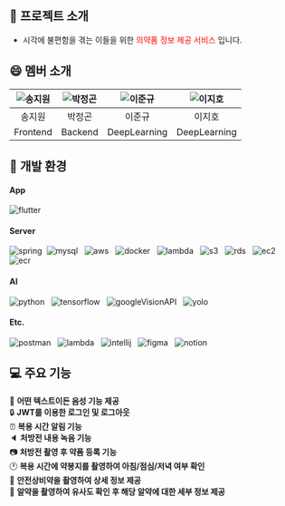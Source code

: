 ## :bell: 프로젝트 소개

- 시각에 불편함을 겪는 이들을 위한 <span style="color:red"> 의약품 정보 제공 서비스 </span> 입니다.

## :smile: 멤버 소개

| ![송지원](https://github.com/almaeng2/.github/assets/110841041/5f94f681-3b33-4b0b-badb-ea11b7abaf69) | ![박정곤](https://github.com/almaeng2/.github/assets/110841041/f326aa9b-f786-4597-94b1-7d2122dcaff8) | ![이준규](https://github.com/almaeng2/.github/assets/110841041/ad4e277e-03ac-46a6-8702-66117f0445c8) | ![이지호](https://github.com/almaeng2/.github/assets/110841041/27c052f8-53a8-4991-b350-6fd76825d5b8) |
|:---------------------------------------------------------------------------------------------------------:|:---------------------------------------------------------------------------------------------------------:|:---------------------------------------------------------------------------------------------------------:|:---------------------------------------------------------------------------------------------------------:|
|                                                    송지원                                                    |                                                    박정곤                                                    |                                                    이준규                                                    |                                                    이지호                                                    |
|                                                 Frontend                                                  |                                                  Backend                                                  |                                               DeepLearning                                                |                                               DeepLearning                                                |

## :deciduous_tree: 개발 환경

#### App
![flutter](https://img.shields.io/badge/flutter-02569B?style=for-the-badge&logo=flutter&logoColor=white) &nbsp;

#### Server
![spring](https://img.shields.io/badge/Spring-6DB33F?style=for-the-badge&logo=spring&logoColor=white)&nbsp;
![mysql](https://img.shields.io/badge/MySQL-00000F?style=for-the-badge&logo=mysql&logoColor=white) &nbsp;
![aws](https://img.shields.io/badge/aws-FF9900?style=for-the-badge&logo=amazon&logoColor=white) &nbsp;
![docker](https://img.shields.io/badge/DOCKER-527FFF?style=for-the-badge&logo=docker&logoColor=white) &nbsp;
![lambda](https://img.shields.io/badge/lambda-FF9900?style=for-the-badge&logo=awslambda&logoColor=white) &nbsp;
![s3](https://img.shields.io/badge/s3-569A31?style=for-the-badge&logoColor=white) &nbsp;
![rds](https://img.shields.io/badge/rds-527FFD?style=for-the-badge&logoColor=white) &nbsp;
![ec2](https://img.shields.io/badge/ec2-FFB71B?style=for-the-badge&logoColor=white) &nbsp;
![ecr](https://img.shields.io/badge/ecr-FF9900?style=for-the-badge&logoColor=white) &nbsp;

#### AI
![python](https://img.shields.io/badge/python-3776AB?style=for-the-badge&logo=python&logoColor=white) &nbsp;
![tensorflow](https://img.shields.io/badge/tensorflow-FF6F00?style=for-the-badge&logo=tensorflow&logoColor=white) &nbsp;
![googleVisionAPI](https://img.shields.io/badge/googleAPI-4285F4?style=for-the-badge&logo=googlecloud&logoColor=white) &nbsp;
![yolo](https://img.shields.io/badge/yolo-512BD4?style=for-the-badge&logo=yolo&logoColor=white) &nbsp;

#### Etc.
![postman](https://img.shields.io/badge/postman-FF6C37?style=for-the-badge&logo=postman&logoColor=white) &nbsp;
![lambda](https://img.shields.io/badge/swagger-FF9900?style=for-the-badge&logo=swagger&logoColor=white) &nbsp;
![intellij](https://img.shields.io/badge/intellij_IDEA-000000?style=for-the-badge&logo=intellijIDEA&logoColor=white) &nbsp;
![figma](https://img.shields.io/badge/figma-F24e1e?style=for-the-badge&logo=figma&logoColor=white) &nbsp;
![notion](https://img.shields.io/badge/notion-000000?style=for-the-badge&logo=notion&logoColor=white) &nbsp;

## :computer: 주요 기능

:microphone: **어떤 텍스트이든 음성 기능 제공** <br>
:lock: **JWT를 이용한 로그인 및 로그아웃** <br>
:alarm_clock: **복용 시간 알림 기능** <br>
:speaker: **처방전 내용 녹음 기능** <br>
:camera: **처방전 촬영 후 약품 등록 기능** <br>
:clock1: **복용 시간에 약봉지를 촬영하여 아침/점심/저녁 여부 확인** <br>
:notebook: **안전상비약을 촬영하여 상세 정보 제공** <br>
:pill: **알약을 촬영하여 유사도 확인 후 해당 알약에 대한 세부 정보 제공** <br>
